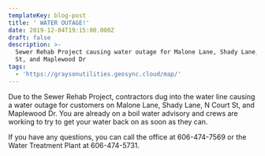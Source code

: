 ```yaml
---
templateKey: blog-post
title: ' WATER OUTAGE!'
date: 2019-12-04T19:15:00.000Z
draft: false
description: >-
  Sewer Rehab Project causing water outage for Malone Lane, Shady Lane, N Court
  St, and Maplewood Dr
tags:
  - 'https://graysonutilities.geosync.cloud/map/'
---
```

Due to the Sewer Rehab Project, contractors dug into the water line causing a water outage for customers on Malone Lane, Shady Lane, N Court St, and Maplewood Dr.  You are already on a boil water advisory and crews are working to try to get your water back on as soon as they can.  

If you have any questions, you can call the office at 606-474-7569 or the Water Treatment Plant at 606-474-5731.

